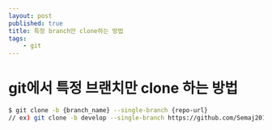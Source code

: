 ```yaml
---
layout: post
published: true
title: 특정 branch만 clone하는 방법
tags:
    - git
---
```

# git에서 특정 브랜치만 clone 하는 방법

```bash
$ git clone -b {branch_name} --single-branch {repo-url}
// ex) git clone -b develop --single-branch https://github.com/Semaj2010/test.git
```
